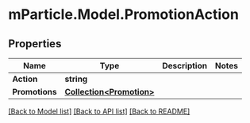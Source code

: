 # mParticle.Model.PromotionAction
## Properties

Name | Type | Description | Notes
------------ | ------------- | ------------- | -------------
**Action** | **string** |  | 
**Promotions** | [**Collection&lt;Promotion&gt;**](Promotion.md) |  | 

[[Back to Model list]](../README.md#documentation-for-models) [[Back to API list]](../README.md#documentation-for-api-endpoints) [[Back to README]](../README.md)

